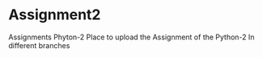# Assignment2
Assignments Phyton-2
Place to upload the Assignment of the Python-2
In different branches



